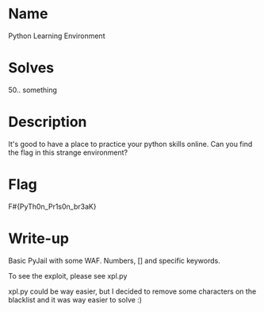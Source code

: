 # Name

Python Learning Environment

# Solves

50.. something

# Description

It's good to have a place to practice your python skills online. Can you find the flag in this strange environment?

# Flag

F#{PyTh0n_Pr1s0n_br3aK}

# Write-up

Basic PyJail with some WAF. Numbers, [] and specific keywords.

To see the exploit, please see xpl.py

xpl.py could be way easier, but I decided to remove some characters on the blacklist and it was way easier to solve :)
